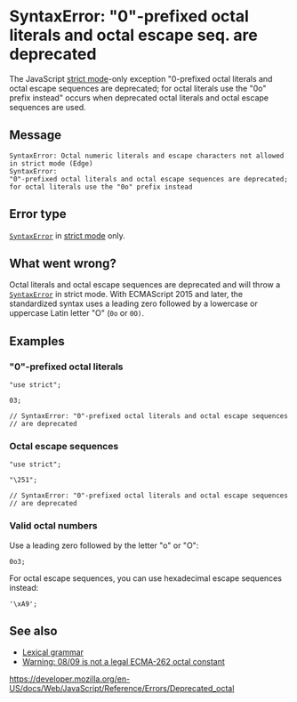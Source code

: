 # SyntaxError: "0"-prefixed octal literals and octal escape seq. are deprecated

The JavaScript [strict mode](../strict_mode)-only exception "0-prefixed octal literals and octal escape sequences are deprecated; for octal literals use the "0o" prefix instead" occurs when deprecated octal literals and octal escape sequences are used.

## Message

    SyntaxError: Octal numeric literals and escape characters not allowed in strict mode (Edge)
    SyntaxError:
    "0"-prefixed octal literals and octal escape sequences are deprecated;
    for octal literals use the "0o" prefix instead

## Error type

[`SyntaxError`](../global_objects/syntaxerror) in [strict mode](../strict_mode) only.

## What went wrong?

Octal literals and octal escape sequences are deprecated and will throw a [`SyntaxError`](../global_objects/syntaxerror) in strict mode. With ECMAScript 2015 and later, the standardized syntax uses a leading zero followed by a lowercase or uppercase Latin letter "O" (`0o` or `0O)`.

## Examples

### "0"-prefixed octal literals

    "use strict";

    03;

    // SyntaxError: "0"-prefixed octal literals and octal escape sequences
    // are deprecated

### Octal escape sequences

    "use strict";

    "\251";

    // SyntaxError: "0"-prefixed octal literals and octal escape sequences
    // are deprecated

### Valid octal numbers

Use a leading zero followed by the letter "o" or "O":

    0o3;

For octal escape sequences, you can use hexadecimal escape sequences instead:

    '\xA9';

## See also

-   [Lexical grammar](../lexical_grammar#octal)
-   [Warning: 08/09 is not a legal ECMA-262 octal constant](bad_octal)

<a href="https://developer.mozilla.org/en-US/docs/Web/JavaScript/Reference/Errors/Deprecated_octal" class="_attribution-link">https://developer.mozilla.org/en-US/docs/Web/JavaScript/Reference/Errors/Deprecated_octal</a>
